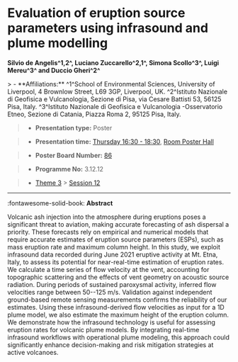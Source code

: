 # Evaluation of eruption source parameters using infrasound and plume modelling

**Silvio de Angelis^1,2^, Luciano Zuccarello^2,1^, Simona Scollo^3^, Luigi Mereu^3^ and Duccio Gheri^2^**

<!-- more -->> - **Affiliations:** ^1^School of Environmental Sciences, University of Liverpool, 4 Brownlow Street, L69 3GP, Liverpool, UK. ^2^Istituto Nazionale di Geofisica e Vulcanologia, Sezione di Pisa, via Cesare Battisti 53, 56125 Pisa, Italy. ^3^Istituto Nazionale di Geofisica e Vulcanologia -Osservatorio Etneo, Sezione di Catania, Piazza Roma 2, 95125 Pisa, Italy.

> - **Presentation type:** Poster

> - **Presentation time:** [Thursday 16:30 - 18:30](../sessions_comparison.md#__tabbed_3_6), [Room Poster Hall](../maps_venue.md#__tabbed_1_1)

> - **Poster Board Number:** [86](../map_poster_boards.md#thursday)

> - **Programme No:** 3.12.12

> - [Theme 3](../theme3.md) > [Session 12](../sessions/session-3-12.md)

--- 

:fontawesome-solid-book: **Abstract**

Volcanic ash injection into the atmosphere during eruptions poses a significant threat to aviation, making accurate forecasting of ash dispersal a priority. These forecasts rely on empirical and numerical models that require accurate estimates of eruption source parameters (ESPs), such as mass eruption rate and maximum column height.
In this study, we exploit infrasound data recorded during June 2021 eruptive activity at Mt. Etna, Italy, to assess its potential for near-real-time estimation of eruption rates. We calculate a time series of flow velocity at the vent, accounting for topographic scattering and the effects of vent geometry on acoustic source radiation. During periods of sustained paroxysmal activity, inferred flow velocities range between 50--125 m/s. Validation against independent ground-based remote sensing measurements confirms the reliability of our estimates. Using these infrasound-derived flow velocities as input for a 1D plume model, we also estimate the maximum height of the eruption column.
We demonstrate how the infrasound technology is useful for assessing eruption rates for volcanic plume models. By integrating real-time infrasound workflows with operational plume modeling, this approach could significantly enhance decision-making and risk mitigation strategies at active volcanoes.

